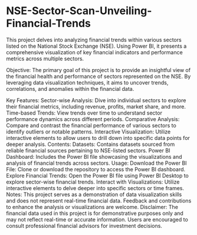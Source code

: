 # NSE-Sector-Scan-Unveiling-Financial-Trends
This project delves into analyzing financial trends within various sectors listed on the National Stock Exchange (NSE). Using Power BI, it presents a comprehensive visualization of key financial indicators and performance metrics across multiple sectors.

Objective:
The primary goal of this project is to provide an insightful view of the financial health and performance of sectors represented on the NSE. By leveraging data visualization techniques, it aims to uncover trends, correlations, and anomalies within the financial data.

Key Features:
Sector-wise Analysis: Dive into individual sectors to explore their financial metrics, including revenue, profits, market share, and more.
Time-based Trends: View trends over time to understand sector performance dynamics across different periods.
Comparative Analysis: Compare and contrast the financial performance of various sectors to identify outliers or notable patterns.
Interactive Visualization: Utilize interactive elements to allow users to drill down into specific data points for deeper analysis.
Contents:
Datasets: Contains datasets sourced from reliable financial sources pertaining to NSE-listed sectors.
Power BI Dashboard: Includes the Power BI file showcasing the visualizations and analysis of financial trends across sectors.
Usage:
Download the Power BI File: Clone or download the repository to access the Power BI dashboard.
Explore Financial Trends: Open the Power BI file using Power BI Desktop to explore sector-wise financial trends.
Interact with Visualizations: Utilize interactive elements to delve deeper into specific sectors or time frames.
Notes:
This project serves as a demonstration of data visualization skills and does not represent real-time financial data.
Feedback and contributions to enhance the analysis or visualizations are welcome.
Disclaimer:
The financial data used in this project is for demonstrative purposes only and may not reflect real-time or accurate information. Users are encouraged to consult professional financial advisors for investment decisions.
